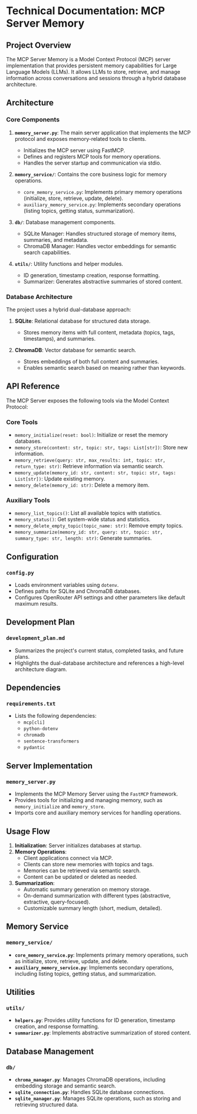 # Technical Documentation: MCP Server Memory

## Project Overview

The MCP Server Memory is a Model Context Protocol (MCP) server implementation that provides persistent memory capabilities for Large Language Models (LLMs). It allows LLMs to store, retrieve, and manage information across conversations and sessions through a hybrid database architecture.

## Architecture

### Core Components

1. **`memory_server.py`**: The main server application that implements the MCP protocol and exposes memory-related tools to clients.
   - Initializes the MCP server using FastMCP.
   - Defines and registers MCP tools for memory operations.
   - Handles the server startup and communication via stdio.

2. **`memory_service/`**: Contains the core business logic for memory operations.
   - `core_memory_service.py`: Implements primary memory operations (initialize, store, retrieve, update, delete).
   - `auxiliary_memory_service.py`: Implements secondary operations (listing topics, getting status, summarization).

3. **`db/`**: Database management components.
   - SQLite Manager: Handles structured storage of memory items, summaries, and metadata.
   - ChromaDB Manager: Handles vector embeddings for semantic search capabilities.

4. **`utils/`**: Utility functions and helper modules.
   - ID generation, timestamp creation, response formatting.
   - Summarizer: Generates abstractive summaries of stored content.

### Database Architecture

The project uses a hybrid dual-database approach:

1. **SQLite**: Relational database for structured data storage.
   - Stores memory items with full content, metadata (topics, tags, timestamps), and summaries.

2. **ChromaDB**: Vector database for semantic search.
   - Stores embeddings of both full content and summaries.
   - Enables semantic search based on meaning rather than keywords.

## API Reference

The MCP Server exposes the following tools via the Model Context Protocol:

### Core Tools
- `memory_initialize(reset: bool)`: Initialize or reset the memory databases.
- `memory_store(content: str, topic: str, tags: List[str])`: Store new information.
- `memory_retrieve(query: str, max_results: int, topic: str, return_type: str)`: Retrieve information via semantic search.
- `memory_update(memory_id: str, content: str, topic: str, tags: List[str])`: Update existing memory.
- `memory_delete(memory_id: str)`: Delete a memory item.

### Auxiliary Tools
- `memory_list_topics()`: List all available topics with statistics.
- `memory_status()`: Get system-wide status and statistics.
- `memory_delete_empty_topic(topic_name: str)`: Remove empty topics.
- `memory_summarize(memory_id: str, query: str, topic: str, summary_type: str, length: str)`: Generate summaries.

## Configuration

### `config.py`

- Loads environment variables using `dotenv`.
- Defines paths for SQLite and ChromaDB databases.
- Configures OpenRouter API settings and other parameters like default maximum results.

## Development Plan

### `development_plan.md`

- Summarizes the project's current status, completed tasks, and future plans.
- Highlights the dual-database architecture and references a high-level architecture diagram.

## Dependencies

### `requirements.txt`

- Lists the following dependencies:
  - `mcp[cli]`
  - `python-dotenv`
  - `chromadb`
  - `sentence-transformers`
  - `pydantic`

## Server Implementation

### `memory_server.py`

- Implements the MCP Memory Server using the `FastMCP` framework.
- Provides tools for initializing and managing memory, such as `memory_initialize` and `memory_store`.
- Imports core and auxiliary memory services for handling operations.

## Usage Flow

1. **Initialization**: Server initializes databases at startup.
2. **Memory Operations**:
   - Client applications connect via MCP.
   - Clients can store new memories with topics and tags.
   - Memories can be retrieved via semantic search.
   - Content can be updated or deleted as needed.
3. **Summarization**:
   - Automatic summary generation on memory storage.
   - On-demand summarization with different types (abstractive, extractive, query-focused).
   - Customizable summary length (short, medium, detailed).

## Memory Service

### `memory_service/`

- **`core_memory_service.py`**: Implements primary memory operations, such as initialize, store, retrieve, update, and delete.
- **`auxiliary_memory_service.py`**: Implements secondary operations, including listing topics, getting status, and summarization.

## Utilities

### `utils/`

- **`helpers.py`**: Provides utility functions for ID generation, timestamp creation, and response formatting.
- **`summarizer.py`**: Implements abstractive summarization of stored content.

## Database Management

### `db/`

- **`chroma_manager.py`**: Manages ChromaDB operations, including embedding storage and semantic search.
- **`sqlite_connection.py`**: Handles SQLite database connections.
- **`sqlite_manager.py`**: Manages SQLite operations, such as storing and retrieving structured data.
